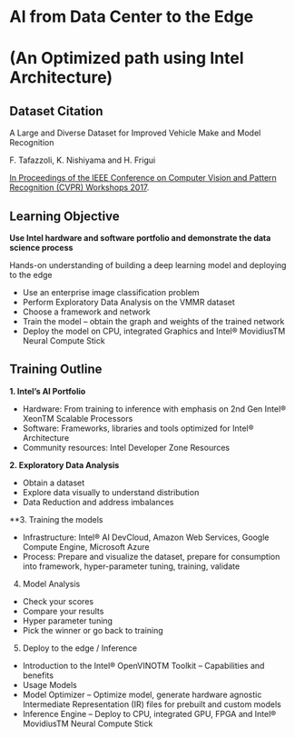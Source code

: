 # AI from Data Center to the Edge 
# (An Optimized path using Intel Architecture)

## Dataset Citation
A Large and Diverse Dataset for Improved Vehicle Make and Model Recognition

F. Tafazzoli, K. Nishiyama and H. Frigui

[In Proceedings of the IEEE Conference on Computer Vision and Pattern Recognition (CVPR) Workshops 2017](http://vmmrdb.cecsresearch.org/papers/VMMR_TSWC.pdf).

## Learning Objective
**Use Intel hardware and software portfolio and demonstrate the data science process**

Hands-on understanding of building a deep learning model and deploying to the edge
- Use an enterprise image classification problem
- Perform Exploratory Data Analysis on the VMMR dataset
- Choose a framework and network
- Train the model – obtain the graph and weights of the trained network
- Deploy the model on CPU, integrated Graphics and Intel® MovidiusTM Neural Compute Stick

## Training Outline
 **1. Intel’s AI Portfolio**
   - Hardware: From training to inference with emphasis on 2nd Gen Intel® XeonTM Scalable Processors
   - Software: Frameworks, libraries and tools optimized for Intel® Architecture
   - Community resources: Intel Developer Zone Resources

 **2. Exploratory Data Analysis**
   - Obtain a dataset
   - Explore data visually to understand distribution 
   - Data Reduction and address imbalances
   
 **3. Training the models
   - Infrastructure: Intel® AI DevCloud, Amazon Web Services, Google Compute Engine, Microsoft Azure
   - Process: Prepare and visualize the dataset, prepare for consumption into framework, hyper-parameter tuning, training, validate
   
 4. Model Analysis
   - Check your scores
   - Compare your results
   - Hyper parameter tuning
   - Pick the winner or go back to training
  
 5. Deploy to the edge / Inference
   - Introduction to the Intel® OpenVINOTM Toolkit – Capabilities and benefits
   - Usage Models
   - Model Optimizer – Optimize model, generate hardware agnostic Intermediate Representation (IR) files for prebuilt and custom models 
   - Inference Engine – Deploy to CPU, integrated GPU, FPGA and Intel® MovidiusTM Neural Compute Stick


 



